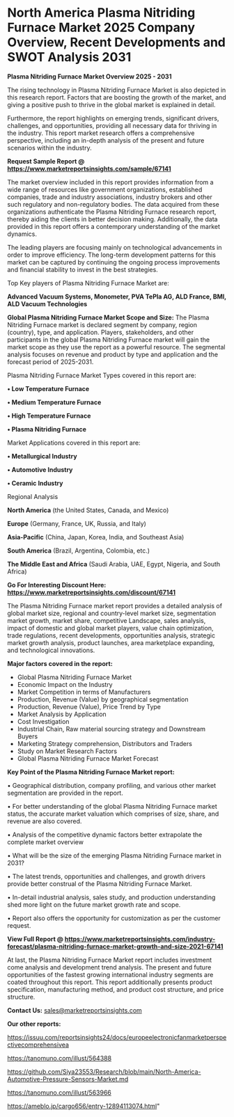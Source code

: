 # North America Plasma Nitriding Furnace Market 2025 Company Overview, Recent Developments and SWOT Analysis 2031

<Strong> Plasma Nitriding Furnace Market Overview 2025 - 2031</strong>

The rising technology in Plasma Nitriding Furnace Market is also depicted in this research report. Factors that are boosting the growth of the market, and giving a positive push to thrive in the global market is explained in detail.

Furthermore, the report highlights on emerging trends, significant drivers, challenges, and opportunities, providing all necessary data for thriving in the industry. This report market research offers a comprehensive perspective, including an in-depth analysis of the present and future scenarios within the industry.

<strong>Request Sample Report @ <a href=https://www.marketreportsinsights.com/sample/67141>https://www.marketreportsinsights.com/sample/67141</a></strong>

The market overview included in this report provides information from a wide range of resources like government organizations, established companies, trade and industry associations, industry brokers and other such regulatory and non-regulatory bodies. The data acquired from these organizations authenticate the Plasma Nitriding Furnace research report, thereby aiding the clients in better decision making. Additionally, the data provided in this report offers a contemporary understanding of the market dynamics.

The leading players are focusing mainly on technological advancements in order to improve efficiency. The long-term development patterns for this market can be captured by continuing the ongoing process improvements and financial stability to invest in the best strategies.

Top Key players of Plasma Nitriding Furnace Market are:

<strong>Advanced Vacuum Systems, Monometer, PVA TePla AG, ALD France, BMI, ALD Vacuum Technologies</strong>

<strong><b>Global Plasma Nitriding Furnace Market Scope and Size:</b></strong>
The Plasma Nitriding Furnace market is declared segment by company, region (country), type, and application. Players, stakeholders, and other participants in the global Plasma Nitriding Furnace market will gain the market scope as they use the report as a powerful resource. The segmental analysis focuses on revenue and product by type and application and the forecast period of 2025-2031.

Plasma Nitriding Furnace Market Types covered in this report are:

<strong>• Low Temperature Furnace

• Medium Temperature Furnace

• High Temperature Furnace

• Plasma Nitriding Furnace</strong>

Market Applications covered in this report are:

<strong>• Metallurgical Industry

• Automotive Industry

• Ceramic Industry</strong> 

Regional Analysis

<strong>North America</strong> (the United States, Canada, and Mexico)

<strong>Europe</strong> (Germany, France, UK, Russia, and Italy)

<strong>Asia-Pacific</strong> (China, Japan, Korea, India, and Southeast Asia)

<strong>South America</strong> (Brazil, Argentina, Colombia, etc.)

<strong>The Middle East and Africa</strong> (Saudi Arabia, UAE, Egypt, Nigeria, and South Africa)

<strong>Go For Interesting Discount Here: <a href=https://www.marketreportsinsights.com/discount/67141>https://www.marketreportsinsights.com/discount/67141</a></strong>

The Plasma Nitriding Furnace market report provides a detailed analysis of global market size, regional and country-level market size, segmentation market growth, market share, competitive Landscape, sales analysis, impact of domestic and global market players, value chain optimization, trade regulations, recent developments, opportunities analysis, strategic market growth analysis, product launches, area marketplace expanding, and technological innovations.

<strong><b>Major factors covered in the report:</b></strong>
<ul>
  <li>Global Plasma Nitriding Furnace Market </li>
  <li>Economic Impact on the Industry</li>
  <li>Market Competition in terms of Manufacturers</li>
  <li>Production, Revenue (Value) by geographical segmentation</li>
  <li>Production, Revenue (Value), Price Trend by Type</li>
  <li>Market Analysis by Application</li>
  <li>Cost Investigation</li>
  <li>Industrial Chain, Raw material sourcing strategy and Downstream Buyers</li>
  <li>Marketing Strategy comprehension, Distributors and Traders</li>
  <li>Study on Market Research Factors</li>
  <li>Global Plasma Nitriding Furnace Market Forecast</li>
</ul>

<strong><b>Key Point of the Plasma Nitriding Furnace Market report:</b></strong>

• Geographical distribution, company profiling, and various other market segmentation are provided in the report.

• For better understanding of the global Plasma Nitriding Furnace market status, the accurate market valuation which comprises of size, share, and revenue are also covered.

• Analysis of the competitive dynamic factors better extrapolate the complete market overview

• What will be the size of the emerging Plasma Nitriding Furnace market in 2031?

• The latest trends, opportunities and challenges, and growth drivers provide better construal of the Plasma Nitriding Furnace Market.

• In-detail industrial analysis, sales study, and production understanding shed more light on the future market growth rate and scope.

• Report also offers the opportunity for customization as per the customer request.

<strong><b>View Full Report @ <a href=https://www.marketreportsinsights.com/industry-forecast/plasma-nitriding-furnace-market-growth-and-size-2021-67141>https://www.marketreportsinsights.com/industry-forecast/plasma-nitriding-furnace-market-growth-and-size-2021-67141</a></b></strong>


At last, the Plasma Nitriding Furnace Market report includes investment come analysis and development trend analysis. The present and future opportunities of the fastest growing international industry segments are coated throughout this report. This report additionally presents product specification, manufacturing method, and product cost structure, and price structure.

<strong>Contact Us:</strong>
sales@marketreportsinsights.com

<strong>Our other reports:</strong>

<a href=https://issuu.com/reportsinsights24/docs/europeelectronicfanmarketperspectivecomprehensivea>https://issuu.com/reportsinsights24/docs/europeelectronicfanmarketperspectivecomprehensivea</a>

<a href=https://tanomuno.com/illust/564388>https://tanomuno.com/illust/564388</a>

<a href=https://github.com/Siya23553/Research/blob/main/North-America-Automotive-Pressure-Sensors-Market.md>https://github.com/Siya23553/Research/blob/main/North-America-Automotive-Pressure-Sensors-Market.md</a>

<a href=https://tanomuno.com/illust/563966>https://tanomuno.com/illust/563966</a>

<a href=https://ameblo.jp/cargo656/entry-12894113074.html>https://ameblo.jp/cargo656/entry-12894113074.html</a>"
